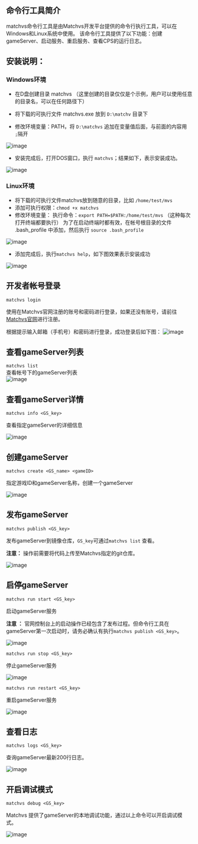 ## 命令行工具简介
matchvs命令行工具是由Matchvs开发平台提供的命令行执行工具，可以在Windows和Linux系统中使用。
该命令行工具提供了以下功能：创建gameServer、启动服务、重启服务、查看CPS的运行日志。



## 安装说明：
### Windows环境
- 在D盘创建目录 matchvs （这里创建的目录仅仅是个示例，用户可以使用任意的目录名，可以在任何路径下）  

- 将下载的可执行文件 matchvs.exe 放到 `D:\matchv` 目录下
- 修改环境变量：PATH，将 `D:\matchvs` 追加在变量值后面，与前面的内容用 ` ;`隔开    

![image](http://imgs.matchvs.com/static/mvs1.png)

- 安装完成后，打开DOS窗口，执行 `matchvs`；结果如下，表示安装成功。    

![image](http://imgs.matchvs.com/static/mvs02.png)

### Linux环境  
- 将下载的可执行文件matchvs放到随意的目录，比如 `/home/test/mvs`
- 添加可执行权限：`chmod +x matchvs`
- 修改环境变量：
  执行命令：`export PATH=$PATH:/home/test/mvs` （这种每次打开终端都要执行）
  为了在启动终端时都有效，在帐号根目录的文件 .bash_profile 中添加，然后执行 `source .bash_profile`    

![image](http://imgs.matchvs.com/static/mvs3.png)

- 添加完成后，执行`matchvs help`，如下图效果表示安装成功    

![image](http://imgs.matchvs.com/static/gs_linuxhelp.png)



## 开发者帐号登录
`matchvs login`  

使用在Matchvs官网注册的账号和密码进行登录，如果还没有账号，请前往[Matchvs官网](http://www.matchvs.com/vsRegister)进行注册。

根据提示输入邮箱（手机号）和密码进行登录，成功登录后如下图：
![image](http://imgs.matchvs.com/static/gs_login.png)



## 查看gameServer列表
`matchvs list`  
查看帐号下的gameServer列表  
![image](http://imgs.matchvs.com/static/gs_list.png)



## 查看gameServer详情

`matchvs info <GS_key>` 

查看指定gameServer的详细信息

![image](http://imgs.matchvs.com/static/gs_info.png)



## 创建gameServer

`matchvs create <GS_name> <gameID>`

指定游戏ID和gameServer名称，创建一个gameServer

![image](http://imgs.matchvs.com/static/gs_create.png)

## 发布gameServer

`matchvs publish <GS_key>`

发布gameServer到镜像仓库，`GS_key`可通过`matchvs list` 查看。

**注意：** 操作前需要将代码上传至Matchvs指定的git仓库。

![image](http://imgs.matchvs.com/static/gs_publishCLI.png)



## 启停gameServer

`matchvs run start <GS_key>`

启动gameServer服务

**注意 ：** 官网控制台上的启动操作已经包含了发布过程。但命令行工具在gameServer第一次启动时，请务必确认有执行`matchvs publish <GS_key>`。

![image](http://imgs.matchvs.com/static/gs_start.png)



`matchvs run stop <GS_key>`

停止gameServer服务

![image](http://imgs.matchvs.com/static/gs_stop.png)



`matchvs run restart <GS_key>`

重启gameServer服务

![image](http://imgs.matchvs.com/static/gs_restartCLI.png)



## 查看日志

`matchvs logs <GS_key>`

查询gameServer最新200行日志。

 ![image](http://imgs.matchvs.com/static/gs_logs.png)

## 开启调试模式

`matchvs debug <GS_key>`

Matchvs 提供了gameServer的本地调试功能，通过以上命令可以开启调试模式。

![image](http://imgs.matchvs.com/static/gs_debug.png)